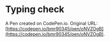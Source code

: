 # Typing check 

A Pen created on CodePen.io. Original URL: [https://codepen.io/bmr90345/pen/oNVZOgB](https://codepen.io/bmr90345/pen/oNVZOgB).

